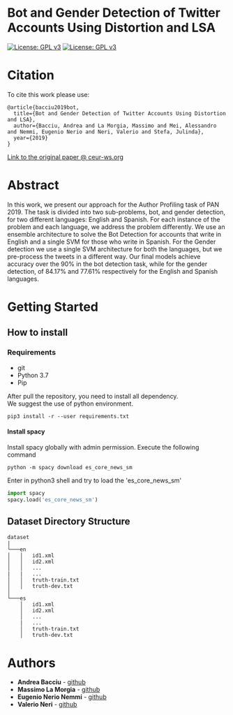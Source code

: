 # Bot and Gender Detection of Twitter Accounts Using Distortion and LSA
[![License: GPL v3](https://img.shields.io/badge/License-GPLv3-blue.svg)](https://www.gnu.org/licenses/gpl-3.0)
[![License: GPL v3](https://img.shields.io/badge/-Sapienza%20University%20of%20Rome-red)](https://www.gnu.org/licenses/gpl-3.0)
# Citation 

To cite this work please use:
```
@article{bacciu2019bot,
  title={Bot and Gender Detection of Twitter Accounts Using Distortion and LSA},
  author={Bacciu, Andrea and La Morgia, Massimo and Mei, Alessandro and Nemmi, Eugenio Nerio and Neri, Valerio and Stefa, Julinda},
  year={2019}
}
```
[Link to the original paper @ ceur-ws.org](http://ceur-ws.org/Vol-2380/paper_210.pdf)  <br>

# Abstract
In this work, we present our approach for the Author Profiling task of PAN 2019.
The task is divided into two sub-problems, bot, and gender detection, for two different languages: English and Spanish.  For each instance of the problem and each language, we address the problem differently. We use an ensemble architecture to solve the Bot Detection for accounts that write in English and a single SVM for those who write in Spanish. For the Gender detection we use a single SVM architecture for both the languages, but we pre-process the tweets in a different way. Our final models achieve accuracy over the 90\% in the bot detection task, while for the gender detection, of 84.17\% and 77.61\% respectively for the English and Spanish languages.


# Getting Started

## How to install 

### Requirements

* git
* Python 3.7
* Pip

After pull the repository, you need to install all dependency. <br>
We suggest the use of python environment. <br>

```shell script
pip3 install -r --user requirements.txt
```
#### Install spacy
Install spacy globally with admin permission.
Execute the following command 
```shell script
python -m spacy download es_core_news_sm 
```
Enter in python3 shell and try to load the 'es_core_news_sm'
```python
import spacy
spacy.load('es_core_news_sm')
```


## Dataset Directory Structure
```
dataset
|
└───en
│   │   id1.xml
│   │   id2.xml
│   │   ...
|   |   ...
│   │   truth-train.txt
│   │   truth-dev.txt
│   
└───es
    │   id1.xml
    │   id2.xml
    │   ...
    |   ...
    │   truth-train.txt
    │   truth-dev.txt
```





# Authors

* **Andrea Bacciu**  - [github](https://github.com/andreabac3)
* **Massimo La Morgia**  - [github](https://github.com/andreabac3)
* **Eugenio Nerio Nemmi**  - [github](https://github.com/andreabac3)
* **Valerio Neri**  - [github](https://github.com/andreabac3)
